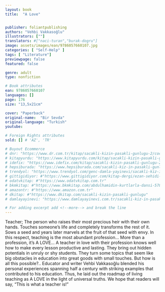 ```yaml
---
layout: book
title:  "A Love"


publisher: foliantpublishing
authors: "Vehbi Vakkasoğlu"
illustrators: [""]
translators: #["naci-turan","burak-dogru"]
image: assets/images/ean/9786057660107.jpg
categories: [ "Self-Help" ]
tags: [ "Literature"]
previewpage: false
featured: false

genre: adult
type: nonfiction

# Book attributes
ean: 9786057660107
languages: []
page: 176
size: "13,5x21cm"

cover: "Paperback"
original-name:  "Bir Sevda"
original-language: "Turkish"
youtube:

# Foreign Rights attributes
sold: [] # 'AZ', 'TR'

# Buyout Ecommerce
# dnr: "https://www.dr.com.tr/kitap/sacakli-kizin-pasakli-gunlugu-2/cocuk-ve-genclik/genclik-10-yas/roman-oyku/urunno=0001893059001"
# kitapyurdu: "https://www.kitapyurdu.com/kitap/sacakli-kizin-pasakli-gunlugu-2-/560122.html&filter_name=Sa%C3%A7akl%C4%B1+K%C4%B1z%27%C4%B1n+Pasakl%C4%B1+G%C3%BCnl%C3%BC%C4%9F%C3%BC+2"
# idefix: "https://www.idefix.com/kitap/sacakli-kizin-pasakli-gunlugu-2/cocuk-ve-genclik/genclik-10-yas/roman-oyku/urunno=0001893059001"
# hepsiburada: "https://www.hepsiburada.com/sacakli-kiz-in-pasakli-gunlugu-2-damla-yayinevi-p-HBV000012ER86"
# trendyol: "https://www.trendyol.com/genc-damla-yayinevi/sacakli-kiz-in-pasakli-gunlugu-2-p-54825777"
# gittigidiyor: #"https://www.gittigidiyor.com/kitap-dergi/ezan-sehidi-adnan-menderes_pdp_732728793"
# odatvkitap: #"https://www.odatvkitap.com.tr"
# bkmkitap: #"https://www.bkmkitap.com/abdulhamidin-kurtlarla-dansi-578226"
# amazontr: #"https://www.amazon.com.tr"
# dkitap: #"https://www.dkitap.com/sacakli-kizin-pasakli-gunlugu"
# damlayayinevi: "https://www.damlayayinevi.com.tr/sacakli-kiz-in-pasakli-gunlugu-2-bu-iste-bi-terslik-var"

# For adding excerpt add <!--more--> and break the line
---
```

Teacher;
The person who raises their most precious heir
with their own hands.
Touches someone’s life and completely transforms
the rest of it.
Sows a seed and years later marvels at the fruit of
that seed with envy.
In this respect, teaching is the most abundant profession... More than a profession, it’s A LOVE...
A teacher in love with their profession knows well
how to make every lesson productive and lasting.
They bring out hidden potentials in unruly or shy
students. They turn some topics that seem like big
obstacles in education into great goods with small
touches.
But how is all this possible?..
Educator and writer Vehbi Vakkasoğlu blended
his personal experiences spanning half a century with striking examples that contributed to his
education. Thus, he laid out the roadmap of living
teaching as A LOVE in the light of universal truths.
We hope that readers will say, “This is what a
teacher is!”
<!--more--> 

